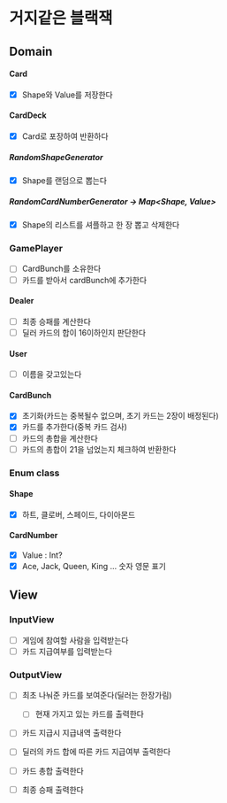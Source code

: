 # 거지같은 블랙잭

## Domain
#### Card
- [X] Shape와 Value를 저장한다

#### CardDeck 
  - [x] Card로 포장하여 반환하다
  ##### RandomShapeGenerator
  - [x] Shape를 랜덤으로 뽑는다
  ##### RandomCardNumberGenerator -> Map<Shape, Value>
  - [x] Shape의 리스트를 셔플하고 한 장 뽑고 삭제한다
 

### GamePlayer
- [ ] CardBunch를 소유한다
- [ ] 카드를 받아서 cardBunch에 추가한다

#### Dealer
- [ ] 최종 승패를 계산한다
- [ ] 딜러 카드의 합이 16이하인지 판단한다

#### User
- [ ] 이름을 갖고있는다

#### CardBunch
- [x] 초기화(카드는 중복될수 없으며, 초기 카드는 2장이 배정된다) 
- [x] 카드를 추가한다(중복 카드 검사)
- [ ] 카드의 총합을 계산한다
- [ ] 카드의 총합이 21을 넘었는지 체크하여 반환한다

### Enum class
#### Shape
- [x] 하트, 클로버, 스페이드, 다이아몬드
#### CardNumber
- [x] Value : Int?
- [x] Ace, Jack, Queen, King ... 숫자 영문 표기

## View
### InputView
- [ ] 게임에 참여할 사람을 입력받는다
- [ ] 카드 지급여부를 입력받는다
    
### OutputView
- [ ] 최초 나눠준 카드를 보여준다(딜러는 한장가림)
  - [ ] 현재 가지고 있는 카드를 출력한다

- [ ] 카드 지급시 지급내역 출력한다
  
- [ ] 딜러의 카드 합에 따른 카드 지급여부 출력한다

- [ ] 카드 총합 출력한다

- [ ] 최종 승패 출력한다

